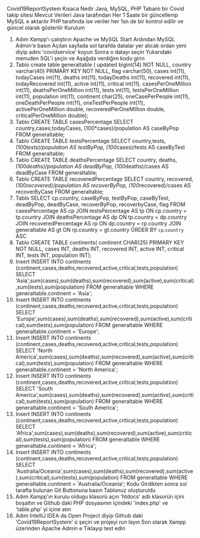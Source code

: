 Covid19ReportSystem
Kısaca Nedir
Java, MySQL, PHP Tabanlı bir Covid takip sitesi
Mevcut Verileri Java tarafından Her 1 Saate bir güncellenip MySQL e aktarılır
PHP tarafında ise veriler her 1sn de bir kontrol edilir ve güncel olarak gösterilir
Kurulum
1. Adım
Xampp'ı çalıştırın
Apache ve MySQL Start
Ardından MySQL Admin'e basın
Açılan sayfada sol tarafda datalar yer alıcak ordan yeni diyip adını 'covidservice' koyun
Sonra o datayı seçin
Yukarıdaki menuden SQL'i şeçin ve Aşağıda verdiğim kodu girin
1. Tablo
create table generaltable (
    updated bigint(14) NOT NULL,
    country varchar(40) PRIMARY KEY NOT NULL,
    flag varchar(50),
    cases int(11),
    todayCases int(11),
    deaths int(11),
    todayDeaths int(11),
    recovered int(11),
    todayRecovered int(11),
    active int(11),
    critical int(11),
    casesPerOneMillion int(11),
    deathsPerOneMillion int(11),
    tests int(11),
    testsPerOneMillion int(11),
    population int(11),
    continent char(25),
    oneCasePerPeople int(11),
    oneDeathPerPeople int(11),
    oneTestPerPeople int(11),
    activePerOneMillion double,
    recoveredPerOneMillion double,
    criticalPerOneMillion double);
2. Tablo
CREATE TABLE casesPercentage
SELECT country,cases,todayCases, (100*cases)/population AS caseByPop
FROM generaltable;
3. Tablo
CREATE TABLE testsPercentage
SELECT country,tests, (100*tests)/population AS testByPop, (100*cases)/tests AS caseByTest
FROM generaltable;
4. Tablo
CREATE TABLE deathsPercentage
SELECT country, deaths, (100*deaths)/population AS deadByPop, (100*deaths)/cases AS deadByCase
FROM generaltable;
5. Tablo
CREATE TABLE recoveredPercentage
SELECT country, recovered, (100*recovered)/population AS recoverByPop, (100*recovered)/cases AS recoverByCase
FROM generaltable;
6. Tablo
SELECT cp.country, caseByPop, testByPop, caseByTest, deadByPop, deadByCase, recoverByPop, recoverbyCase,  flag 
FROM casesPercentage AS cp 
JOIN testsPercentage AS tp ON cp.country = tp.country 
JOIN deathsPercentage AS dp ON tp.country = dp.country 
JOIN recoveredPercentage AS rp ON dp.country = rp.country 
JOIN generaltable AS gt ON rp.country = gt.country ORDER BY `cp`.`country` ASC
7. Tablo
CREATE TABLE continents(
    continent CHAR(25) PRIMARY KEY NOT NULL,
        cases INT,
        deaths INT,
        recovered INT,
        active INT,
        critical INT,
        tests INT,
        population INT);
8. Insert
INSERT INTO continents (continent,cases,deaths,recovered,active,critical,tests,population)
SELECT 
    'Asia',sum(cases),sum(deaths),sum(recovered),sum(active),sum(critical),sum(tests),sum(population)
FROM
    generaltable
WHERE
    generaltable.continent = 'Asia';
9. Insert
INSERT INTO continents (continent,cases,deaths,recovered,active,critical,tests,population)
SELECT 
    'Europe',sum(cases),sum(deaths),sum(recovered),sum(active),sum(critical),sum(tests),sum(population)
FROM
    generaltable
WHERE
    generaltable.continent = 'Europe';
10. Insert
INSERT INTO continents (continent,cases,deaths,recovered,active,critical,tests,population)
SELECT 
    'North America',sum(cases),sum(deaths),sum(recovered),sum(active),sum(critical),sum(tests),sum(population)
FROM
    generaltable
WHERE
    generaltable.continent = 'North America';
11. Insert
INSERT INTO continents (continent,cases,deaths,recovered,active,critical,tests,population)
SELECT 
    'South America',sum(cases),sum(deaths),sum(recovered),sum(active),sum(critical),sum(tests),sum(population)
FROM
    generaltable
WHERE
    generaltable.continent = 'South America';
12. Insert
INSERT INTO continents (continent,cases,deaths,recovered,active,critical,tests,population)
SELECT 
    'Africa',sum(cases),sum(deaths),sum(recovered),sum(active),sum(critical),sum(tests),sum(population)
FROM
    generaltable
WHERE
    generaltable.continent = 'Africa';
13. Insert
INSERT INTO continents (continent,cases,deaths,recovered,active,critical,tests,population)
SELECT 
    'Australia/Oceania',sum(cases),sum(deaths),sum(recovered),sum(active),sum(critical),sum(tests),sum(population)
FROM
    generaltable
WHERE
    generaltable.continent = 'Australia/Oceania';
Kodu Girdikten sonra sol tarafta bulunan Git Buttonuna basın
Tablonuz oluşturuldu
2. Adım
Xampp'ın kurulu oldugu klasorü açın
'htdocs' adlı klasorün içini boşaltın ve Github daki PHP dosyasının içindeki 'index.php' ve 'table.php' yi içine atın
3. Adım
IntelliJ IDEA da Open Project diyip Github daki 'Covid19ReportSystem' ü şeçin ve projeyi run layın
Son olarak Xampp üzerinden Apache Admin e Tıklayıp test edin
